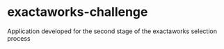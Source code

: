 # exactaworks-challenge
Application developed for the second stage of the exactaworks selection process 
